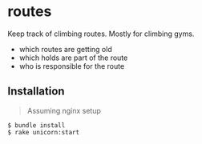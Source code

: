 routes
======

Keep track of climbing routes. Mostly for climbing gyms.

- which routes are getting old
- which holds are part of the route
- who is responsible for the route

Installation
-------------

> Assuming nginx setup

```
$ bundle install
$ rake unicorn:start
```
